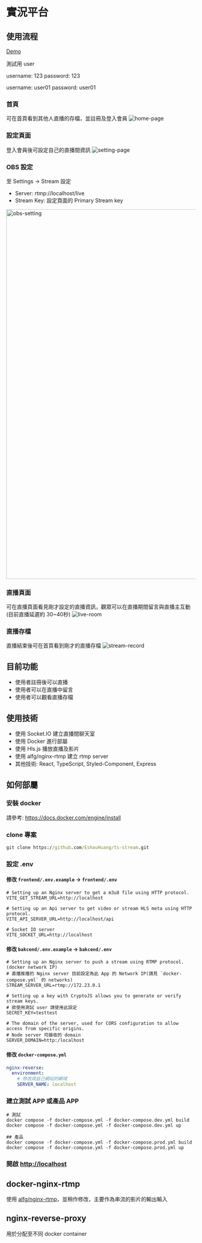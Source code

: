 # 實況平台

## 使用流程
[Demo](https://abc.redice.live/)

測試用 user

username: 123
password: 123

username: user01
password: user01

### 首頁
可在首頁看到其他人直播的存檔，並註冊及登入會員
![home-page](https://github.com/EshauHuang/ts-stream/assets/52191824/1a544369-2fef-42dc-8822-7551669aed3f)

### 設定頁面
登入會員後可設定自己的直播間資訊
![setting-page](https://github.com/EshauHuang/ts-stream/assets/52191824/fdc62279-5ed3-4470-a2a7-55c4f13c8721)

### OBS 設定
至 Settings -> Stream 設定
- Server: rtmp://localhost/live
- Stream Key: 設定頁面的 Primary Stream key
<img width="982" alt="obs-setting" src="https://github.com/EshauHuang/ts-stream/assets/52191824/a2ee15c7-1bbb-4651-a7c5-ccd26d830b55">



### 直播頁面
可在直播頁面看見剛才設定的直播資訊，觀眾可以在直播期間留言與直播主互動(目前直播延遲約 30~40秒)
![live-room](https://github.com/EshauHuang/ts-stream/assets/52191824/da9ba8f1-d28a-44b2-ac30-fa4bd040fd43)

### 直播存檔
直播結束後可在首頁看到剛才的直播存檔
![stream-record](https://github.com/EshauHuang/ts-stream/assets/52191824/ecc12a64-d4ba-46b0-a941-e06549138b9b)


## 目前功能
- 使用者註冊後可以直播
- 使用者可以在直播中留言
- 使用者可以觀看直播存檔

## 使用技術
- 使用 Socket.IO 建立直播間聊天室
- 使用 Docker 進行部屬
- 使用 Hls.js 播放直播及影片
- 使用 alfg/nginx-rtmp 建立 rtmp server
- 其他技術: React, TypeScript, Styled-Component, Express

## 如何部屬

### 安裝 docker
請參考: https://docs.docker.com/engine/install

### clone 專案
```cmd
git clone https://github.com/EshauHuang/ts-stream.git
```

### 設定 .env

#### 修改 `frontend/.env.example` -> `frontend/.env`
```.env
# Setting up an Nginx server to get a m3u8 file using HTTP protocol.
VITE_GET_STREAM_URL=http://localhost

# Setting up an Api server to get video or stream HLS meta using HTTP protocol.
VITE_API_SERVER_URL=http://localhost/api

# Socket IO server
VITE_SOCKET_URL=http://localhost
```

#### 修改 `bakcend/.env.example` -> `bakcend/.env`
```.env
# Setting up an Nginx server to push a stream using RTMP protocol.(docker network IP)
# 直播推播的 Nginx server 目前設定為此 App 的 Network IP(請見 `docker-compose.yml` 的 networks)
STREAM_SERVER_URL=rtmp://172.23.0.1

# Setting up a key with CryptoJS allows you to generate or verify stream keys.
# 欲使用測試 user 請使用此設定
SECRET_KEY=testtest

# The domain of the server, used for CORS configuration to allow access from specific origins.
# Node server 可接收的 domain
SERVER_DOMAIN=http:/localhost
```

#### 修改 `docker-compose.yml`
```docker-compose.yml
nginx-reverse:
  environment:
    # 修改成自己網站的網域
    SERVER_NAME: localhost
```


### 建立測試 APP 或產品 APP
```
# 測試
docker compose -f docker-compose.yml -f docker-compose.dev.yml build
docker compose -f docker-compose.yml -f docker-compose.dev.yml up

## 產品
docker compose -f docker-compose.yml -f docker-compose.prod.yml build
docker compose -f docker-compose.yml -f docker-compose.prod.yml up
```

### 開啟 [http://localhost](http://localhost)

## docker-nginx-rtmp
使用 [alfg/nginx-rtmp](https://github.com/alfg/docker-nginx-rtmp)，並稍作修改，主要作為串流的影片的輸出輸入

## nginx-reverse-proxy
用於分配至不同 docker container
